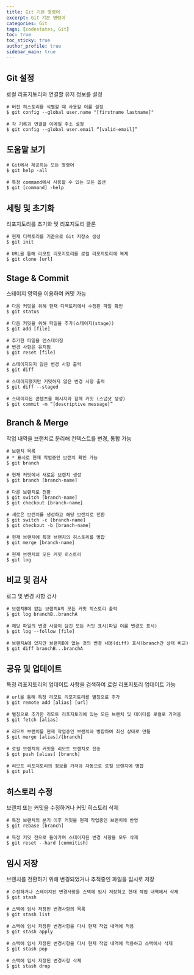 ```yaml
---
title: Git 기본 명령어
excerpt: Git 기본 명령어
categories: Git
tags: [codestates, Git]
toc: true
toc_sticky: true
author_profile: true
sidebar_main: true
---
```

## Git 설정
로컬 리포지토리와 연결할 유저 정보를 설정
```
# 버전 히스토리를 식별할 때 사용할 이름 설정
$ git config --global user.name "[firstname lastname]"
```
```
# 각 기록과 연결할 이메일 주소 설정
$ git config --global user.email “[valid-email]”
```

## 도움말 보기
```
# Git에서 제공하는 모든 명령어
$ git help -all
```
```
# 특정 command에서 사용할 수 있는 모든 옵션
$ git [command] -help
```

## 세팅 및 초기화
리포지토리를 초기화 및 리포지토리 클론
```
# 현재 디렉토리를 기준으로 Git 저장소 생성
$ git init
```
```
# URL을 통해 리모트 리포지토리를 로컬 리포지토리에 복제
$ git clone [url]
```

## Stage & Commit
스테이지 영역을 이용하여 커밋 가능
```
# 다음 커밋을 위해 현재 디렉토리에서 수정된 파일 확인
$ git status
```
```
# 다음 커밋을 위해 파일을 추가(스테이지(stage))
$ git add [file]
```
```
# 추가한 파일을 언스테이징
# 변경 사항은 유지됨
$ git reset [file]
```
```
# 스테이지되지 않은 변경 사항 출력
$ git diff
```
```
# 스테이지했지만 커밋하지 않은 변경 사항 출력
$ git diff --staged
```
```
# 스테이지된 콘텐츠를 메시지와 함께 커밋 (스냅샷 생성)
$ git commit -m “[descriptive message]”
```

## Branch & Merge
작업 내역을 브랜치로 분리해 컨텍스트를 변경, 통합 가능
```
# 브랜치 목록 
# * 표시로 현재 작업중인 브랜치 확인 가능
$ git branch
```
```
# 현재 커밋에서 새로운 브랜치 생성
$ git branch [branch-name]
```
```
# 다른 브랜치로 전환
$ git switch [branch-name]
$ git checkout [branch-name]

# 새로은 브랜치를 생성하고 해당 브랜치로 전환
$ git switch -c [branch-name]
$ git checkout -b [branch-name]
```
```
# 현재 브랜치에 특정 브랜치의 히스토리를 병합
$ git merge [branch-name]
```
```
# 현재 브랜치의 모든 커밋 히스토리
$ git log
```

## 비교 및 검사
로그 및 변경 사항 검사
```
# 브랜치B에 없는 브랜치A의 모든 커밋 히스토리 출력
$ git log branchB..branchA
```
```
# 해당 파일의 변경 사항이 담긴 모든 커밋 표시(파일 이름 변경도 표시)
$ git log --follow [file]
```
```
# 브랜치A에 있지만 브랜치B에 없는 것의 변경 내용(diff) 표시(branch간 상태 비교)
$ git diff branchB...branchA
```

## 공유 및 업데이트
특정 리포지토리의 업데이트 사항을 검색하여 로컬 리포지토리 업데이트 가능
```
# url을 통해 특정 리모트 리포지토리를 별칭으로 추가
$ git remote add [alias] [url]
```
```
# 별칭으로 추가한 리모트 리포지토리에 있는 모든 브랜치 및 데이터를 로컬로 가져옴
$ git fetch [alias]
```
```
# 리모트 브랜치를 현재 작업중인 브랜치와 병합하여 최신 상태로 만듦
$ git merge [alias]/[branch]
```
```
# 로컬 브랜치의 커밋을 리모트 브랜치로 전송
$ git push [alias] [branch]
```
```
# 리모트 리포지토리의 정보를 가져와 자동으로 로컬 브랜치에 병합
$ git pull
```

## 히스토리 수정
브랜치 또는 커밋을 수정하거나 커밋 히스토리 삭제
```
# 특정 브랜치의 분기 이후 커밋을 현재 작업중인 브랜치에 반영
$ git rebase [branch]
```
```
# 득정 커밋 전으로 돌아가며 스테이지된 변경 사항을 모두 삭제
$ git reset --hard [commitish]
```

## 임시 저장
브랜치를 전환하기 위해 변경되었거나 추적중인 파일을 임시로 저장
```
# 수정하거나 스테이지된 변경사항을 스택에 임시 저장하고 현재 작업 내역에서 삭제
$ git stash
```
```
# 스택에 임시 저장된 변경사항의 목록
$ git stash list
```
```
# 스택에 임시 저장된 변경사항을 다시 현재 작업 내역에 적용
$ git stash apply
```
```
# 스택에 임시 저장된 변경사항을 다시 현재 작업 내역에 적용하고 스택에서 삭제
$ git stash pop
```
```
# 스택에 임시 저장된 변경사항 삭제
$ git stash drop
```